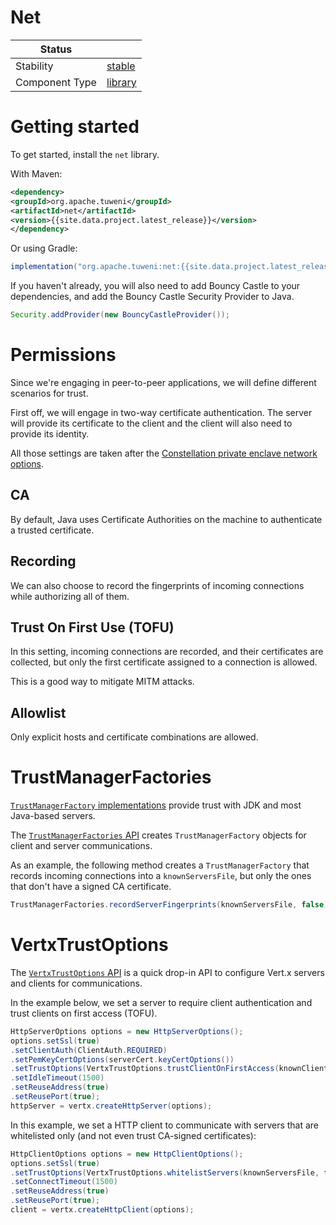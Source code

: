 <!---
Licensed to the Apache Software Foundation (ASF) under one or more contributor license agreements. See the NOTICE
file distributed with this work for additional information regarding copyright ownership. The ASF licenses this file
to You under the Apache License, Version 2.0 (the "License"); you may not use this file except in compliance with the
License. You may obtain a copy of the License at
 *
http://www.apache.org/licenses/LICENSE-2.0
 *
Unless required by applicable law or agreed to in writing, software distributed under the License is distributed on
an "AS IS" BASIS, WITHOUT WARRANTIES OR CONDITIONS OF ANY KIND, either express or implied. See the License for the
specific language governing permissions and limitations under the License.
 --->
# Net

| Status         |           |
|----------------|-----------|
| Stability      | [stable]  |
| Component Type | [library] |

# Getting started

To get started, install the `net` library.

With Maven:

```xml
<dependency>
<groupId>org.apache.tuweni</groupId>
<artifactId>net</artifactId>
<version>{{site.data.project.latest_release}}</version>
</dependency>
```

Or using Gradle:

```groovy
implementation("org.apache.tuweni:net:{{site.data.project.latest_release}}")
```

If you haven't already, you will also need to add Bouncy Castle to your dependencies, and add the Bouncy Castle Security Provider to Java.

```java
Security.addProvider(new BouncyCastleProvider());
```

# Permissions

Since we're engaging in peer-to-peer applications, we will define different scenarios for trust.

First off, we will engage in two-way certificate authentication. The server will provide its certificate to the client and the client will also need to provide its identity.

All those settings are taken after the [Constellation private enclave network options](https://github.com/consensys/constellation).

## CA
By default, Java uses Certificate Authorities on the machine to authenticate a trusted certificate.

## Recording
We can also choose to record the fingerprints of incoming connections while authorizing all of them.

## Trust On First Use (TOFU)
In this setting, incoming connections are recorded, and their certificates are collected, but only the first certificate assigned to a connection is allowed.

This is a good way to mitigate MITM attacks.

## Allowlist

Only explicit hosts and certificate combinations are allowed.

# TrustManagerFactories

[`TrustManagerFactory` implementations](https://docs.oracle.com/en/java/javase/11/docs/api/java.base/javax/net/ssl/TrustManagerFactory.html) provide trust with JDK and most Java-based servers.

The [`TrustManagerFactories` API](/docs/org.apache.tuweni.net.tls/-trust-manager-factories/index.html) creates `TrustManagerFactory` objects for client and server communications.

As an example, the following method creates a `TrustManagerFactory` that records incoming connections into a `knownServersFile`, but only the ones that don't have a signed CA certificate.

```java
TrustManagerFactories.recordServerFingerprints(knownServersFile, false);
```

# VertxTrustOptions

The [`VertxTrustOptions` API](/docs/org.apache.tuweni.net.tls/-vertx-trust-options/index.html) is a quick drop-in API to configure Vert.x servers and clients for communications.

In the example below, we set a server to require client authentication and trust clients on first access (TOFU).
```java
HttpServerOptions options = new HttpServerOptions();
options.setSsl(true)
.setClientAuth(ClientAuth.REQUIRED)
.setPemKeyCertOptions(serverCert.keyCertOptions())
.setTrustOptions(VertxTrustOptions.trustClientOnFirstAccess(knownClientsFile))
.setIdleTimeout(1500)
.setReuseAddress(true)
.setReusePort(true);
httpServer = vertx.createHttpServer(options);
```

In this example, we set a HTTP client to communicate with servers that are whitelisted only (and not even trust CA-signed certificates):
```java
HttpClientOptions options = new HttpClientOptions();
options.setSsl(true)
.setTrustOptions(VertxTrustOptions.whitelistServers(knownServersFile, false))
.setConnectTimeout(1500)
.setReuseAddress(true)
.setReusePort(true);
client = vertx.createHttpClient(options);
```

[stable]:https://github.com/apache/incubator-tuweni/tree/main/docs/index.md#stable
[library]:https://github.com/apache/incubator-tuweni/tree/main/docs/index.md#library